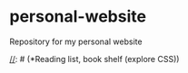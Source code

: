# personal-website
Repository for my personal website

[//]: # (TODO)
[//]: # (*Teach yourself ashokan brahmi or any other ancient script with cards game - explore this through CSS and JS)
[//]: # (*Reading list, book shelf (explore CSS))